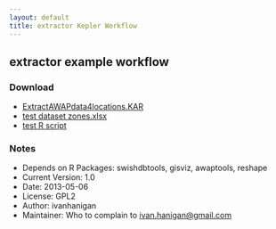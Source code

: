 ```yaml
---
layout: default
title: extractor Kepler Workflow
---
```


## extractor example workflow

### Download
* [ExtractAWAPdata4locations.KAR](/tools/ExtractAWAPdata4locations/ExtractAWAPdata4locations.kar)
* [test dataset zones.xlsx](/tools/ExtractAWAPdata4locations/zones.xlsx)
* [test R script](/tools/ExtractAWAPdata4locations/ExtractAWAPdata4locations.r)

### Notes
* Depends on R Packages:   swishdbtools, gisviz, awaptools, reshape
* Current Version:  1.0
* Date: 	2013-05-06
* License: 	GPL2
* Author: ivanhanigan
* Maintainer: Who to complain to <ivan.hanigan@gmail.com>

